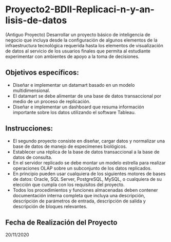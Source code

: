 # Proyecto2-BDII-Replicaci-n-y-an-lisis-de-datos
(Antiguo Proyecto) Desarrollar   un   proyecto   básico   de   inteligencia   de   negocio   que   incluya   desde   la configuración de algunos elementos de la infraestructura tecnológica requerida hasta los elementos de visualización de datos al servicio de los usuarios finales que permita al estudiante experimentar con ambientes de apoyo a la toma de decisiones. 


## Objetivos específicos:
- Diseñar e implementar un datamart basado en un modelo multidimensional. 
- El datamart se debe alimentar de una base de datos transaccional por medio de un proceso de replicación.
- Diseñar e implementar un dashboard que resuma información importante sobre los datos utilizando el software Tableau.
## Instrucciones:
- El segundo proyecto consiste en diseñar, cargar datos y normalizar una base de datos de manejo de 
especímenes biológicos.
- Establecer una réplica de la base de datos transaccional a la base de datos de consulta.
- En el servidor replicado se debe montar un modelo estrella para realizar operaciones OLAP sobre un 
subconjunto de los datos replicados.
- En principio pueden usar cualquiera de los siguientes motores de bases de datos: Oracle, SQL Server, 
PostgreSQL, MySQL, o cualquiera de su elección que cumpla con los requisitos del proyecto. 
- Todos los procedimientos y funciones almacenadas deben contener documentación interna completa que 
incluya una descripción, descripción de parámetros de entrada, descripción de salida y descripción de 
bloques relevantes. 

## Fecha de Realización del Proyecto
20/11/2020
